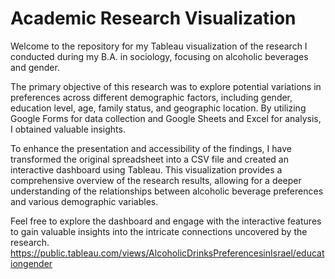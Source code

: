 # Academic Research Visualization
Welcome to the repository for my Tableau visualization of the research I conducted during my B.A. in sociology, focusing on alcoholic beverages and gender. 

The primary objective of this research was to explore potential variations in preferences across different demographic factors, including gender, education level, age, family status, and geographic location. By utilizing Google Forms for data collection and Google Sheets and Excel for analysis, I obtained valuable insights.

To enhance the presentation and accessibility of the findings, I have transformed the original spreadsheet into a CSV file and created an interactive dashboard using Tableau. This visualization provides a comprehensive overview of the research results, allowing for a deeper understanding of the relationships between alcoholic beverage preferences and various demographic variables.

Feel free to explore the dashboard and engage with the interactive features to gain valuable insights into the intricate connections uncovered by the research.
https://public.tableau.com/views/AlcoholicDrinksPreferencesinIsrael/educationgender 
